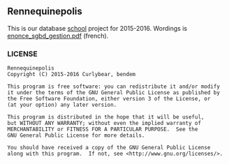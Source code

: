## Rennequinepolis

This is our database [school](http://hepl.be/) project for 2015-2016. Wordings is [enonce_sgbd_gestion.pdf](enonce_sgbd_gestion.pdf) (french).

### LICENSE

    Rennequinepolis
    Copyright (C) 2015-2016 Curlybear, bendem

    This program is free software: you can redistribute it and/or modify
    it under the terms of the GNU General Public License as published by
    the Free Software Foundation, either version 3 of the License, or
    (at your option) any later version.

    This program is distributed in the hope that it will be useful,
    but WITHOUT ANY WARRANTY; without even the implied warranty of
    MERCHANTABILITY or FITNESS FOR A PARTICULAR PURPOSE.  See the
    GNU General Public License for more details.

    You should have received a copy of the GNU General Public License
    along with this program.  If not, see <http://www.gnu.org/licenses/>.

